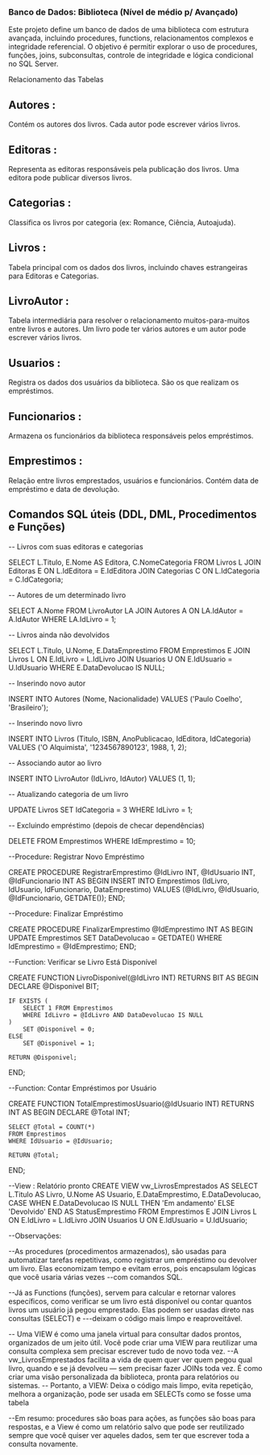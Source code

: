 ### Banco de Dados: Biblioteca (Nível de médio p/ Avançado)

Este projeto define um banco de dados de uma biblioteca com estrutura avançada, incluindo procedures, functions, relacionamentos complexos e integridade referencial.
O objetivo é permitir explorar o uso de procedures, funções, joins, subconsultas, controle de integridade e lógica condicional no SQL Server.



 Relacionamento das Tabelas


## Autores :

Contém os autores dos livros. Cada autor pode escrever vários livros.



## Editoras :

Representa as editoras responsáveis pela publicação dos livros. Uma editora pode publicar diversos livros.



## Categorias :

Classifica os livros por categoria (ex: Romance, Ciência, Autoajuda).



## Livros :

Tabela principal com os dados dos livros, incluindo chaves estrangeiras para Editoras e Categorias.



## LivroAutor :

Tabela intermediária para resolver o relacionamento muitos-para-muitos entre livros e autores. Um livro pode ter vários autores e um autor pode escrever vários livros.



## Usuarios :

Registra os dados dos usuários da biblioteca. São os que realizam os empréstimos.



## Funcionarios :

Armazena os funcionários da biblioteca responsáveis pelos empréstimos.



## Emprestimos : 

Relação entre livros emprestados, usuários e funcionários. Contém data de empréstimo e data de devolução.



## Comandos SQL úteis (DDL, DML, Procedimentos e Funções)

-- Livros com suas editoras e categorias

SELECT L.Titulo, E.Nome AS Editora, C.NomeCategoria
FROM Livros L
JOIN Editoras E ON L.IdEditora = E.IdEditora
JOIN Categorias C ON L.IdCategoria = C.IdCategoria;


-- Autores de um determinado livro

SELECT A.Nome
FROM LivroAutor LA
JOIN Autores A ON LA.IdAutor = A.IdAutor
WHERE LA.IdLivro = 1;


-- Livros ainda não devolvidos

SELECT L.Titulo, U.Nome, E.DataEmprestimo
FROM Emprestimos E
JOIN Livros L ON E.IdLivro = L.IdLivro
JOIN Usuarios U ON E.IdUsuario = U.IdUsuario
WHERE E.DataDevolucao IS NULL;


-- Inserindo novo autor

INSERT INTO Autores (Nome, Nacionalidade)
VALUES ('Paulo Coelho', 'Brasileiro');


-- Inserindo novo livro

INSERT INTO Livros (Titulo, ISBN, AnoPublicacao, IdEditora, IdCategoria)
VALUES ('O Alquimista', '1234567890123', 1988, 1, 2);


-- Associando autor ao livro

INSERT INTO LivroAutor (IdLivro, IdAutor)
VALUES (1, 1);


-- Atualizando categoria de um livro

UPDATE Livros
SET IdCategoria = 3
WHERE IdLivro = 1;


-- Excluindo empréstimo (depois de checar dependências)

DELETE FROM Emprestimos
WHERE IdEmprestimo = 10;


--Procedure: Registrar Novo Empréstimo

CREATE PROCEDURE RegistrarEmprestimo
    @IdLivro INT,
    @IdUsuario INT,
    @IdFuncionario INT
AS
BEGIN
    INSERT INTO Emprestimos (IdLivro, IdUsuario, IdFuncionario, DataEmprestimo)
    VALUES (@IdLivro, @IdUsuario, @IdFuncionario, GETDATE());
END;


--Procedure: Finalizar Empréstimo

CREATE PROCEDURE FinalizarEmprestimo
    @IdEmprestimo INT
AS
BEGIN
    UPDATE Emprestimos
    SET DataDevolucao = GETDATE()
    WHERE IdEmprestimo = @IdEmprestimo;
END;


--Function: Verificar se Livro Está Disponível

CREATE FUNCTION LivroDisponivel(@IdLivro INT)
RETURNS BIT
AS
BEGIN
    DECLARE @Disponivel BIT;

    IF EXISTS (
        SELECT 1 FROM Emprestimos
        WHERE IdLivro = @IdLivro AND DataDevolucao IS NULL
    )
        SET @Disponivel = 0;
    ELSE
        SET @Disponivel = 1;

    RETURN @Disponivel;
END;


--Function: Contar Empréstimos por Usuário

CREATE FUNCTION TotalEmprestimosUsuario(@IdUsuario INT)
RETURNS INT
AS
BEGIN
    DECLARE @Total INT;

    SELECT @Total = COUNT(*)
    FROM Emprestimos
    WHERE IdUsuario = @IdUsuario;

    RETURN @Total;
END;



--View : Relatório pronto
CREATE VIEW vw_LivrosEmprestados
AS
SELECT 
    L.Titulo AS Livro,
    U.Nome AS Usuario,
    E.DataEmprestimo,
    E.DataDevolucao,
    CASE 
        WHEN E.DataDevolucao IS NULL THEN 'Em andamento'
        ELSE 'Devolvido'
    END AS StatusEmprestimo
FROM Emprestimos E
JOIN Livros L ON E.IdLivro = L.IdLivro
JOIN Usuarios U ON E.IdUsuario = U.IdUsuario;


--Observações: 


--As procedures (procedimentos armazenados), são usadas para automatizar tarefas repetitivas, como registrar um empréstimo ou devolver um livro. Elas economizam tempo e evitam erros, pois encapsulam lógicas que você usaria várias vezes --com comandos SQL.

--Já as Functions (funções), servem para calcular e retornar valores específicos, como verificar se um livro está disponível ou contar quantos livros um usuário já pegou emprestado. Elas podem ser usadas direto nas consultas (SELECT) e ---deixam o código mais limpo e reaproveitável.

-- Uma VIEW é como uma janela virtual para consultar dados prontos, organizados de um jeito útil. Você pode criar uma VIEW para reutilizar uma consulta complexa sem precisar escrever tudo de novo toda vez.
--A vw_LivrosEmprestados facilita a vida de quem quer ver quem pegou qual livro, quando e se já devolveu — sem precisar fazer JOINs toda vez. É como criar uma visão personalizada da biblioteca, pronta para relatórios ou sistemas.
-- Portanto, a VIEW: Deixa o código mais limpo, evita repetição, melhora a organização, pode ser usada em SELECTs como se fosse uma tabela


--Em resumo: procedures são boas para ações, as funções são boas para respostas, e a View é como um relatório salvo que pode ser reutilizado sempre que você quiser ver aqueles dados, sem ter que escrever toda a consulta novamente.
